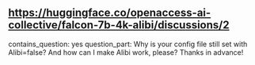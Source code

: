 ## https://huggingface.co/openaccess-ai-collective/falcon-7b-4k-alibi/discussions/2

contains_question: yes
question_part: Why is your config file still set with Alibi=false? And how can I make Alibi work, please? Thanks in advance!